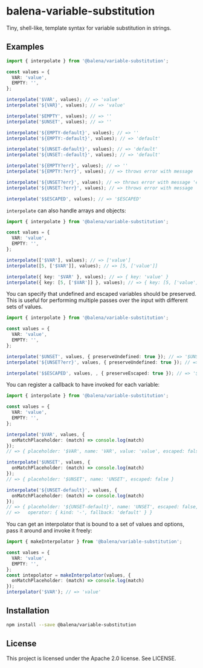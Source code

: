 # balena-variable-substitution

Tiny, shell-like, template syntax for variable substitution in strings.

## Examples

```typescript
import { interpolate } from '@balena/variable-substitution';

const values = {
  VAR: 'value',
  EMPTY: '',
};

interpolate('$VAR', values); // => 'value'
interpolate('${VAR}', values); // => 'value'

interpolate('$EMPTY', values); // => ''
interpolate('$UNSET', values); // => ''

interpolate('${EMPTY-default}', values); // => ''
interpolate('${EMPTY:-default}', values); // => 'default'

interpolate('${UNSET-default}', values); // => 'default'
interpolate('${UNSET:-default}', values); // => 'default'

interpolate('${EMPTY?err}', values); // => ''
interpolate('${EMPTY:?err}', values); // => throws error with message 'err'

interpolate('${UNSET?err}', values); // => throws error with message 'err'
interpolate('${UNSET:?err}', values); // => throws error with message 'err'

interpolate('$$ESCAPED', values); // => '$ESCAPED'
```

`interpolate` can also handle arrays and objects:

```typescript
import { interpolate } from '@balena/variable-substitution';

const values = {
  VAR: 'value',
  EMPTY: '',
};

interpolate(['$VAR'], values); // => ['value']
interpolate([5, ['$VAR']], values); // => [5, ['value']]

interpolate({ key: '$VAR' }, values); // => { key: 'value' }
interpolate({ key: [5, ['$VAR']] }, values); // => { key: [5, ['value']] }
```

You can specify that undefined and escaped variables should be preserved. This
is useful for performing multiple passes over the input with different sets of
values.

```typescript
import { interpolate } from '@balena/variable-substitution';

const values = {
  VAR: 'value',
  EMPTY: '',
};

interpolate('$UNSET', values, { preserveUndefined: true }); // => '$UNSET'
interpolate('${UNSET?err}', values, { preserveUndefined: true }); // => '${UNSET?err}'

interpolate('$$ESCAPED', values, , { preserveEscaped: true }); // => '$$ESCAPED'
```

You can register a callback to have invoked for each variable:

```typescript
import { interpolate } from '@balena/variable-substitution';

const values = {
  VAR: 'value',
  EMPTY: '',
};

interpolate('$VAR', values, {
  onMatchPlaceholder: (match) => console.log(match)
});
// => { placeholder: '$VAR', name: 'VAR', value: 'value', escaped: false }

interpolate('$UNSET', values, {
  onMatchPlaceholder: (match) => console.log(match)
});
// => { placeholder: '$UNSET', name: 'UNSET', escaped: false }

interpolate('${UNSET-default}', values, {
  onMatchPlaceholder: (match) => console.log(match)
});
// => { placeholder: '${UNSET-default}', name: 'UNSET', escaped: false,
// =>   operator: { kind: '-', fallback: 'default' } }
```

You can get an interpolator that is bound to a set of values and options,
pass it around and invoke it freely:

```typescript
import { makeInterpolator } from '@balena/variable-substitution';

const values = {
  VAR: 'value',
  EMPTY: '',
};
const intepolator = makeInterpolator(values, {
  onMatchPlaceholder: (match) => console.log(match)
});
interpolator('$VAR'); // => 'value'
```

## Installation

```sh
npm install --save @balena/variable-substitution
```

## License

This project is licensed under the Apache 2.0 license. See LICENSE.
